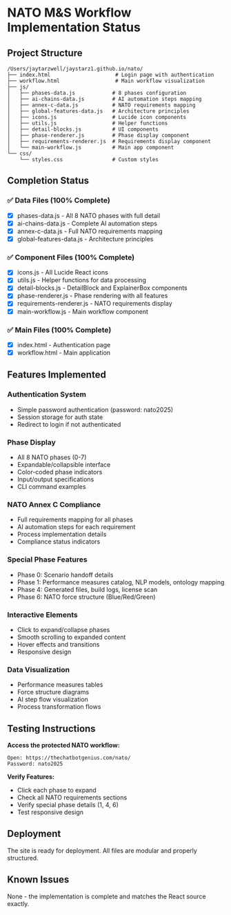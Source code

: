 # NATO M&S Workflow Implementation Status

## Project Structure
```
/Users/jaytarzwell/jaystarz1.github.io/nato/
├── index.html                     # Login page with authentication
├── workflow.html                  # Main workflow visualization
├── js/
│   ├── phases-data.js            # 8 phases configuration
│   ├── ai-chains-data.js         # AI automation steps mapping
│   ├── annex-c-data.js           # NATO requirements mapping
│   ├── global-features-data.js   # Architecture principles
│   ├── icons.js                  # Lucide icon components
│   ├── utils.js                  # Helper functions
│   ├── detail-blocks.js          # UI components
│   ├── phase-renderer.js         # Phase display component
│   ├── requirements-renderer.js  # Requirements display component
│   └── main-workflow.js          # Main app component
└── css/
    └── styles.css                # Custom styles
```

## Completion Status

### ✅ Data Files (100% Complete)
- [x] phases-data.js - All 8 NATO phases with full detail
- [x] ai-chains-data.js - Complete AI automation steps
- [x] annex-c-data.js - Full NATO requirements mapping
- [x] global-features-data.js - Architecture principles

### ✅ Component Files (100% Complete)
- [x] icons.js - All Lucide React icons
- [x] utils.js - Helper functions for data processing
- [x] detail-blocks.js - DetailBlock and ExplainerBox components
- [x] phase-renderer.js - Phase rendering with all features
- [x] requirements-renderer.js - NATO requirements display
- [x] main-workflow.js - Main workflow component

### ✅ Main Files (100% Complete)
- [x] index.html - Authentication page
- [x] workflow.html - Main application

## Features Implemented

### Authentication System
- Simple password authentication (password: nato2025)
- Session storage for auth state
- Redirect to login if not authenticated

### Phase Display
- All 8 NATO phases (0-7)
- Expandable/collapsible interface
- Color-coded phase indicators
- Input/output specifications
- CLI command examples

### NATO Annex C Compliance
- Full requirements mapping for all phases
- AI automation steps for each requirement
- Process implementation details
- Compliance status indicators

### Special Phase Features
- Phase 0: Scenario handoff details
- Phase 1: Performance measures catalog, NLP models, ontology mapping
- Phase 4: Generated files, build logs, license scan
- Phase 6: NATO force structure (Blue/Red/Green)

### Interactive Elements
- Click to expand/collapse phases
- Smooth scrolling to expanded content
- Hover effects and transitions
- Responsive design

### Data Visualization
- Performance measures tables
- Force structure diagrams
- AI step flow visualization
- Process transformation flows

## Testing Instructions

**Access the protected NATO workflow:**
```
Open: https://thechatbotgenius.com/nato/
Password: nato2025
```

**Verify Features:**
- Click each phase to expand
- Check all NATO requirements sections
- Verify special phase details (1, 4, 6)
- Test responsive design

## Deployment
The site is ready for deployment. All files are modular and properly structured.

## Known Issues
None - the implementation is complete and matches the React source exactly.
